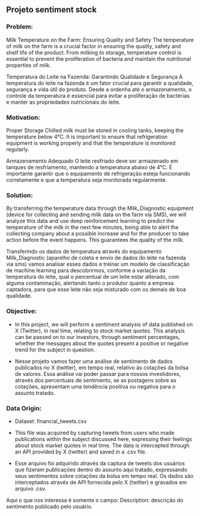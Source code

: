 ## Projeto sentiment stock
### Problem:
Milk Temperature on the Farm: Ensuring Quality and Safety
The temperature of milk on the farm is a crucial factor in ensuring the quality, safety and shelf life of the product. From milking to storage, temperature control is essential to prevent the proliferation of bacteria and maintain the nutritional properties of milk.

Temperatura do Leite na Fazenda: Garantindo Qualidade e Segurança
A temperatura do leite na fazenda é um fator crucial para garantir a qualidade, segurança e vida útil do produto. Desde a ordenha até o armazenamento, o controle da temperatura é essencial para evitar a proliferação de bactérias e manter as propriedades nutricionais do leite.

### Motivation:
Proper Storage
Chilled milk must be stored in cooling tanks, keeping the temperature below 4°C. It is important to ensure that refrigeration equipment is working properly and that the temperature is monitored regularly.

Armazenamento Adequado
O leite resfriado deve ser armazenado em tanques de resfriamento, mantendo a temperatura abaixo de 4°C. É importante garantir que o equipamento de refrigeração esteja funcionando corretamente e que a temperatura seja monitorada regularmente.

### Solution:
By transferring the temperature data through the Milk_Diagnostic equipment (device for collecting and sending milk data on the farm via SMS), we will analyze this data and use deep reinforcement learning to predict the temperature of the milk in the next few minutes, being able to alert the collecting company about a possible increase and for the producer to take action before the event happens. This guarantees the quality of the milk.

Transferindo os dados de temperatura através do equipamento Milk_Diagnostic (aparelho de coleta e envio de dados do leite na fazenda via sms) vamos analisar esses dados e treinar um modelo de classificação de machine learning para descobrirmos, conforme a variação da temperatura do leite, qual o percentual de um leite estar alterado, com alguma contaminação, alertando tanto o produtor quanto a empresa captadora, para que esse leite não seja misturado com os demais de boa qualidade.

### Objective:
- In this project, we will perform a sentiment analysis of data published on X (Twitter), in real time, relating to stock market quotes. This analysis can be passed on to our investors, through sentiment percentages, whether the messages about the quotes present a positive or negative trend for the subject in question.

- Nesse projeto vamos fazer uma análise de sentimento de dados publicados no X (twitter), em tempo real, relativo às cotações da bolsa de valores. Essa análise vai poder passar para nossos investidores, através dos percentuais de sentimento, se as postagens sobre as cotações, apresentam uma tendência positiva ou negativa para o assunto tratado.

### Data Origin:
- Dataset: financial_tweets.csv

- This file was acquired by capturing tweets from users who made publications within the subject discussed here, expressing their feelings about stock market quotes in real time. The data is intercepted through an API provided by X (twitter) and saved in a .csv file.

- Esse arquivo foi adquirido através da captura de tweets dos usuários que fizeram publicações dentro do assunto aqui tratado, expressando seus sentimentos sobre cotações da bolsa em tempo real. Os dados são interceptados através de API fornecida pelo X (twitter) e gravados em arquivo .csv.

Aqui o que nos interessa é somente o campo:
Description: descrição do sentimento publicado pelo usuário.